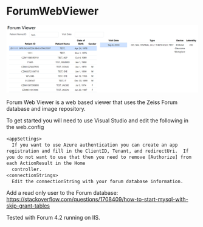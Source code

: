 # ForumWebViewer

![Screenshot](https://github.com/kidscripter/ForumWebViewer/blob/main/Screenshot.PNG?raw=true)

Forum Web Viewer is a web based viewer that uses the Zeiss Forum database and image repository.

To get started you will need to use Visual Studio and edit the following in the web.config

```
<appSettings>
  If you want to use Azure authentication you can create an app registration and fill in the ClientID, Tenant, and redirectUri.  If you do not want to use that then you need to remove [Authorize] from each ActionResult in the Home     
  controller.
<connectionStrings>
  Edit the connectionString with your forum database information.
```

Add a read only user to the Forum database: https://stackoverflow.com/questions/1708409/how-to-start-mysql-with-skip-grant-tables

Tested with Forum 4.2 running on IIS.
